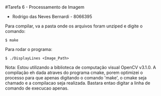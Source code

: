 #Tarefa 6 - Processamento de Imagem

- Rodrigo das Neves Bernardi - 8066395

Para compilar, va a pasta onde os arquivos foram unziped e digite o comando:

	$ make


Para rodar o programa:

	$ ./DisplayLines <Image_Path>



Nota: 	Estou utilizando a biblioteca de computação visual OpenCV v3.1.0. 
		A compilação eh dada atraves do programa cmake, porem optimizei o processo para que apenas digitando o comando 'make', o cmake seja chamado e a compilacao seja realizada. Bastara entao digitar a linha de comando de execucao apenas.